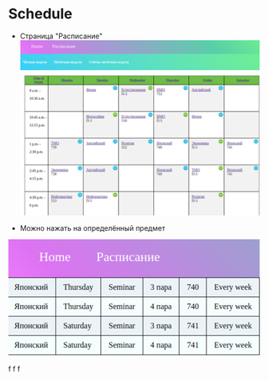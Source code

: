 # Schedule

- Страница "Расписание"
![rм](/readme1.png)

- Можно нажать на определённый предмет

![vааdfqgаd](/readme2.png)

f
f
f

